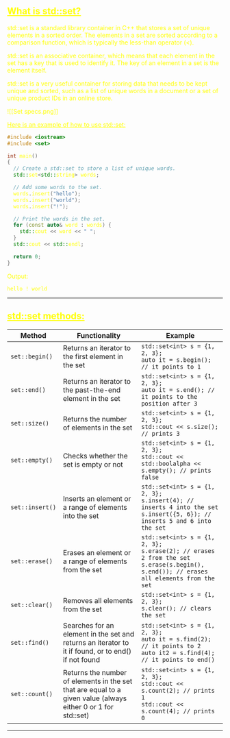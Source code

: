 ## <font color="yellow"><u>What is std::set?</u></f>

std::set is a standard library container in C++ that stores a set of unique elements in a sorted order. The elements in a set are sorted according to a comparison function, which is typically the less-than operator (<).

std::set is an associative container, which means that each element in the set has a key that is used to identify it. The key of an element in a set is the element itself.

std::set is a very useful container for storing data that needs to be kept unique and sorted, such as a list of unique words in a document or a set of unique product IDs in an online store.

![[Set specs.png]]

<u>Here is an example of how to use std::set:</u>

```cpp
#include <iostream>
#include <set>

int main() 
{
  // Create a std::set to store a list of unique words.
  std::set<std::string> words;

  // Add some words to the set.
  words.insert("hello");
  words.insert("world");
  words.insert("!");

  // Print the words in the set.
  for (const auto& word : words) {
    std::cout << word << " ";
  }
  std::cout << std::endl;

  return 0;
}
```

Output:

```
hello ! world
```




---
## <font color="yellow"><u>std::set methods:</u></f>

|Method|Functionality|Example|
|---|---|---|
|`set::begin()`|Returns an iterator to the first element in the set|`std::set<int> s = {1, 2, 3};`<br>`auto it = s.begin(); // it points to 1`|
|`set::end()`|Returns an iterator to the past-the-end element in the set|`std::set<int> s = {1, 2, 3};`<br>`auto it = s.end(); // it points to the position after 3`|
|`set::size()`|Returns the number of elements in the set|`std::set<int> s = {1, 2, 3};`<br>`std::cout << s.size(); // prints 3`|
|`set::empty()`|Checks whether the set is empty or not|`std::set<int> s = {1, 2, 3};`<br>`std::cout << std::boolalpha << s.empty(); // prints false`|
|`set::insert()`|Inserts an element or a range of elements into the set|`std::set<int> s = {1, 2, 3};`<br>`s.insert(4); // inserts 4 into the set`<br>`s.insert({5, 6}); // inserts 5 and 6 into the set`|
|`set::erase()`|Erases an element or a range of elements from the set|`std::set<int> s = {1, 2, 3};`<br>`s.erase(2); // erases 2 from the set`<br>`s.erase(s.begin(), s.end()); // erases all elements from the set`|
|`set::clear()`|Removes all elements from the set|`std::set<int> s = {1, 2, 3};`<br>`s.clear(); // clears the set`|
|`set::find()`|Searches for an element in the set and returns an iterator to it if found, or to end() if not found|`std::set<int> s = {1, 2, 3};`<br>`auto it = s.find(2); // it points to 2`<br>`auto it2 = s.find(4); // it points to end()`|
|`set::count()`|Returns the number of elements in the set that are equal to a given value (always either 0 or 1 for std::set)|`std::set<int> s = {1, 2, 3};`<br>`std::cout << s.count(2); // prints 1`<br>`std::cout << s.count(4); // prints 0`|

---

